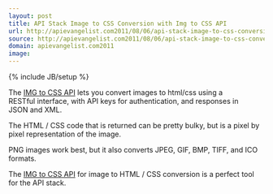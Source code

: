 ```yaml
---
layout: post
title: API Stack Image to CSS Conversion with Img to CSS API
url: http://apievangelist.com2011/08/06/api-stack-image-to-css-conversion-with-img-to-css-api/
source: http://apievangelist.com2011/08/06/api-stack-image-to-css-conversion-with-img-to-css-api/
domain: apievangelist.com2011
image: 
---
```

{% include JB/setup %}
<a href="http://www.imgtocss.com/" target="_blank"><img style="padding: 15px;" src="http://kinlane-productions.s3.amazonaws.com/api-evangelist/imgtocss/IMG-to-API-Conversion.png" alt="" align="right" /></a>The <a href="http://www.imgtocss.com/" target="_blank">IMG to CSS API</a> lets you convert images to html/css using a RESTful interface, with API keys for authentication, and responses in JSON and XML.<p></p>
The HTML / CSS code that is returned can be pretty bulky, but is a pixel by pixel representation of the image.<p></p>
PNG images work best, but it also converts JPEG, GIF, BMP, TIFF, and ICO formats.<p></p>
The <a href="http://www.imgtocss.com/" target="_blank">IMG to CSS API</a> for image to HTML / CSS conversion is a perfect tool for the API stack.

